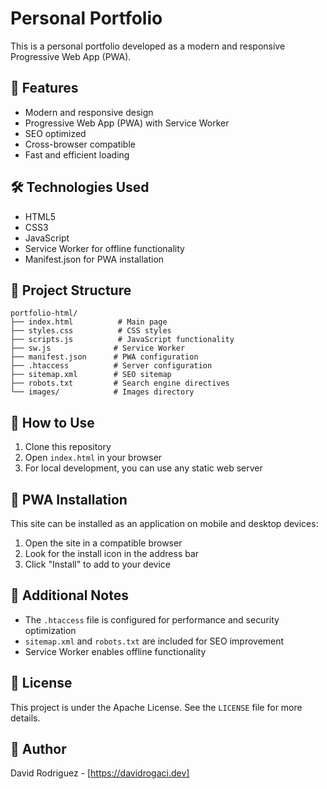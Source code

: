 # Personal Portfolio

This is a personal portfolio developed as a modern and responsive Progressive Web App (PWA).

## 🚀 Features

- Modern and responsive design
- Progressive Web App (PWA) with Service Worker
- SEO optimized
- Cross-browser compatible
- Fast and efficient loading

## 🛠️ Technologies Used

- HTML5
- CSS3
- JavaScript
- Service Worker for offline functionality
- Manifest.json for PWA installation

## 📁 Project Structure

```
portfolio-html/
├── index.html          # Main page
├── styles.css          # CSS styles
├── scripts.js          # JavaScript functionality
├── sw.js              # Service Worker
├── manifest.json      # PWA configuration
├── .htaccess          # Server configuration
├── sitemap.xml        # SEO sitemap
├── robots.txt         # Search engine directives
└── images/            # Images directory
```

## 🚀 How to Use

1. Clone this repository
2. Open `index.html` in your browser
3. For local development, you can use any static web server

## 🔧 PWA Installation

This site can be installed as an application on mobile and desktop devices:

1. Open the site in a compatible browser
2. Look for the install icon in the address bar
3. Click "Install" to add to your device

## 📝 Additional Notes

- The `.htaccess` file is configured for performance and security optimization
- `sitemap.xml` and `robots.txt` are included for SEO improvement
- Service Worker enables offline functionality

## 📄 License

This project is under the Apache License. See the `LICENSE` file for more details.

## 👤 Author

David Rodriguez - [https://davidrogaci.dev]
